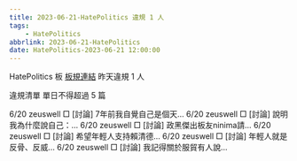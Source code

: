 ```yaml
---
title: 2023-06-21-HatePolitics 違規 1 人
tags:
    - HatePolitics
abbrlink: 2023-06-21-HatePolitics
date: HatePolitics-2023-06-21 12:00:00
---
```

HatePolitics 板 [板規連結](https://www.ptt.cc/bbs/HatePolitics/M.1617115262.A.D60.html)
昨天違規 1 人
<!-- more -->

違規清單
單日不得超過 5 篇

6/20 zeuswell □ [討論] 7年前我自覺自己是個天…
6/20 zeuswell □ [討論] 說明我為什麼說自己：…
6/20 zeuswell □ [討論] 政黑傑出板友ninima請…
6/20 zeuswell □ [討論] 希望年輕人支持賴清德…
6/20 zeuswell □ [討論] 年輕人就是反骨、反威…
6/20 zeuswell □ [討論] 我記得關於服貿有人說…